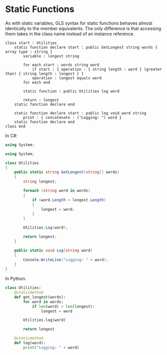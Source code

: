 # Static Functions

As with static variables, GLS syntax for static functions behaves almost identically to the member equivalents. The only difference is that accessing them takes in the class name instead of an instance reference.

```gls
class start : Utilities
    static function declare start : public GetLongest string words { array type : string }
        variable : longest string

        for each start : words string word
            if start : { operation : { string length : word } (greater than) { string length : longest } }
            operation : longest equals word
        for each end

        static function : public Utilities log word

        return : longest
    static function declare end

    static function declare start : public log void word string
        print : { concatenate : ("Logging: ") word }
    static function declare end
class end
```

In C\#:

```csharp
using System;

using System;

class Utilities
{
    public static string GetLongest(string[] words)
    {
        string longest;

        foreach (string word in words)
        {
            if (word.Length > longest.Length)
            {
                longest = word;
            }
        }

        Utilities.Log(word);

        return longest;
    }

    public static void Log(string word)
    {
        Console.WriteLine("Logging: " + word);
    }
}
```

In Python:

```python
class Utilities:
    @staticmethod
    def get_longest(words):
        for word in words:
            if len(word) > len(longest):
                longest = word

        Utilities.log(word)

        return longest

    @staticmethod
    def log(word):
        print("Logging: " + word)
```
